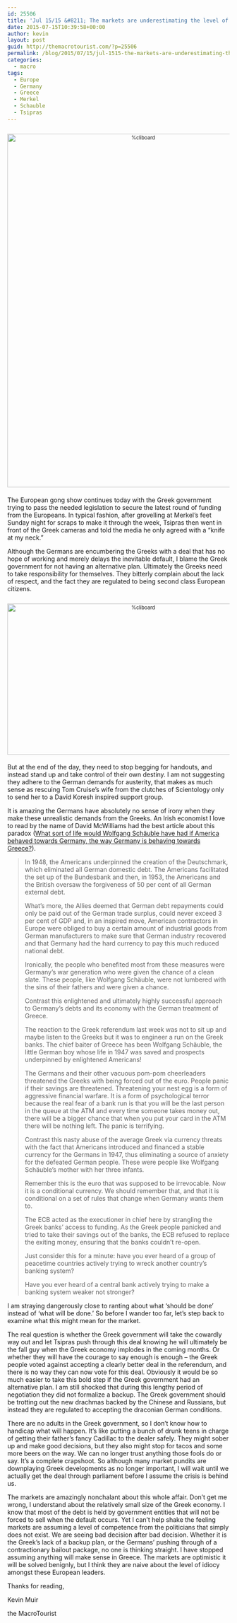 ```yaml
---
id: 25506
title: 'Jul 15/15 &#8211; The markets are underestimating the level of idiocy'
date: 2015-07-15T10:39:58+00:00
author: kevin
layout: post
guid: http://themacrotourist.com/?p=25506
permalink: /blog/2015/07/15/jul-1515-the-markets-are-underestimating-the-level-of-idiocy/
categories:
  - macro
tags:
  - Europe
  - Germany
  - Greece
  - Merkel
  - Schauble
  - Tsipras
---
```

<div style="width: image width px; font-size: 80%; text-align: center;">
  <a href="http://themacrotourist.com/pictures/MerkelJul1515.png"><img class="size-full wp-image-14271" style="padding-top: 1.0em; padding-bottom: 0.5em;" src="http://themacrotourist.com/pictures/MerkelJul1515.png" alt="%cliboard" width="600" height="800" /></a>
</div>

The European gong show continues today with the Greek government trying to pass the needed legislation to secure the latest round of funding from the Europeans. In typical fashion, after grovelling at Merkel’s feet Sunday night for scraps to make it through the week, Tsipras then went in front of the Greek cameras and told the media he only agreed with a “knife at my neck.”

Although the Germans are encumbering the Greeks with a deal that has no hope of working and merely delays the inevitable default, I blame the Greek government for not having an alternative plan. Ultimately the Greeks need to take responsibility for themselves. They bitterly complain about the lack of respect, and the fact they are regulated to being second class European citizens.

<div style="width: image width px; font-size: 80%; text-align: center;">
  <a href="http://themacrotourist.com/pictures/SchauebleJul1515.png"><img class="size-full wp-image-14271" style="padding-top: 1.0em; padding-bottom: 0.5em;" src="http://themacrotourist.com/pictures/SchauebleJul1515.png" alt="%cliboard" width="600" height="342" /></a>
</div>

But at the end of the day, they need to stop begging for handouts, and instead stand up and take control of their own destiny. I am not suggesting they adhere to the German demands for austerity, that makes as much sense as rescuing Tom Cruise’s wife from the clutches of Scientology only to send her to a David Koresh inspired support group.

It is amazing the Germans have absolutely no sense of irony when they make these unrealistic demands from the Greeks. An Irish economist I love to read by the name of David McWilliams had the best article about this paradox ([What sort of life would Wolfgang Schäuble have had if America behaved towards Germany, the way Germany is behaving towards Greece?](http://www.davidmcwilliams.ie/2015/07/13/what-sort-of-life-would-wolfgang-schauble-have-had-if-america-behaved-towards-germany-the-way-germany-is-behaving-towards-greece?utm_source=rss&utm_medium=rss&utm_campaign=what-sort-of-life-would-wolfgang-schauble-have-had-if-america-behaved-towards-germany-the-way-germany-is-behaving-towards-greece)).

> In 1948, the Americans underpinned the creation of the Deutschmark, which eliminated all German domestic debt. The Americans facilitated the set up of the Bundesbank and then, in 1953, the Americans and the British oversaw the forgiveness of 50 per cent of all German external debt.
> 
> What’s more, the Allies deemed that German debt repayments could only be paid out of the German trade surplus, could never exceed 3 per cent of GDP and, in an inspired move, American contractors in Europe were obliged to buy a certain amount of industrial goods from German manufacturers to make sure that German industry recovered and that Germany had the hard currency to pay this much reduced national debt.
> 
> Ironically, the people who benefited most from these measures were Germany’s war generation who were given the chance of a clean slate. These people, like Wolfgang Schäuble, were not lumbered with the sins of their fathers and were given a chance.
> 
> Contrast this enlightened and ultimately highly successful approach to Germany’s debts and its economy with the German treatment of Greece.
> 
> The reaction to the Greek referendum last week was not to sit up and maybe listen to the Greeks but it was to engineer a run on the Greek banks. The chief baiter of Greece has been Wolfgang Schäuble, the little German boy whose life in 1947 was saved and prospects underpinned by enlightened Americans!
> 
> The Germans and their other vacuous pom-pom cheerleaders threatened the Greeks with being forced out of the euro. People panic if their savings are threatened. Threatening your nest egg is a form of aggressive financial warfare. It is a form of psychological terror because the real fear of a bank run is that you will be the last person in the queue at the ATM and every time someone takes money out, there will be a bigger chance that when you put your card in the ATM there will be nothing left. The panic is terrifying.
> 
> Contrast this nasty abuse of the average Greek via currency threats with the fact that Americans introduced and financed a stable currency for the Germans in 1947, thus eliminating a source of anxiety for the defeated German people. These were people like Wolfgang Schäuble’s mother with her three infants.
> 
> Remember this is the euro that was supposed to be irrevocable. Now it is a conditional currency. We should remember that, and that it is conditional on a set of rules that change when Germany wants them to.
> 
> The ECB acted as the executioner in chief here by strangling the Greek banks’ access to funding. As the Greek people panicked and tried to take their savings out of the banks, the ECB refused to replace the exiting money, ensuring that the banks couldn’t re-open.
> 
> Just consider this for a minute: have you ever heard of a group of peacetime countries actively trying to wreck another country’s banking system?
> 
> Have you ever heard of a central bank actively trying to make a banking system weaker not stronger?

I am straying dangerously close to ranting about what ‘should be done’ instead of ‘what will be done.’ So before I wander too far, let’s step back to examine what this might mean for the market.

The real question is whether the Greek government will take the cowardly way out and let Tsipras push through this deal knowing he will ultimately be the fall guy when the Greek economy implodes in the coming months. Or whether they will have the courage to say enough is enough &#8211; the Greek people voted against accepting a clearly better deal in the referendum, and there is no way they can now vote for this deal. Obviously it would be so much easier to take this bold step if the Greek government had an alternative plan. I am still shocked that during this lengthy period of negotiation they did not formalize a backup. The Greek government should be trotting out the new drachmas backed by the Chinese and Russians, but instead they are regulated to accepting the draconian German conditions.

There are no adults in the Greek government, so I don’t know how to handicap what will happen. It’s like putting a bunch of drunk teens in charge of getting their father’s fancy Cadillac to the dealer safely. They might sober up and make good decisions, but they also might stop for tacos and some more beers on the way. We can no longer trust anything those fools do or say. It’s a complete crapshoot. So although many market pundits are downplaying Greek developments as no longer important, I will wait until we actually get the deal through parliament before I assume the crisis is behind us.

The markets are amazingly nonchalant about this whole affair. Don’t get me wrong, I understand about the relatively small size of the Greek economy. I know that most of the debt is held by government entities that will not be forced to sell when the default occurs. Yet I can’t help shake the feeling markets are assuming a level of competence from the politicians that simply does not exist. We are seeing bad decision after bad decision. Whether it is the Greek’s lack of a backup plan, or the Germans’ pushing through of a contractionary bailout package, no one is thinking straight. I have stopped assuming anything will make sense in Greece. The markets are optimistic it will be solved benignly, but I think they are naive about the level of idiocy amongst these European leaders.

Thanks for reading,
  
Kevin Muir
  
the MacroTourist